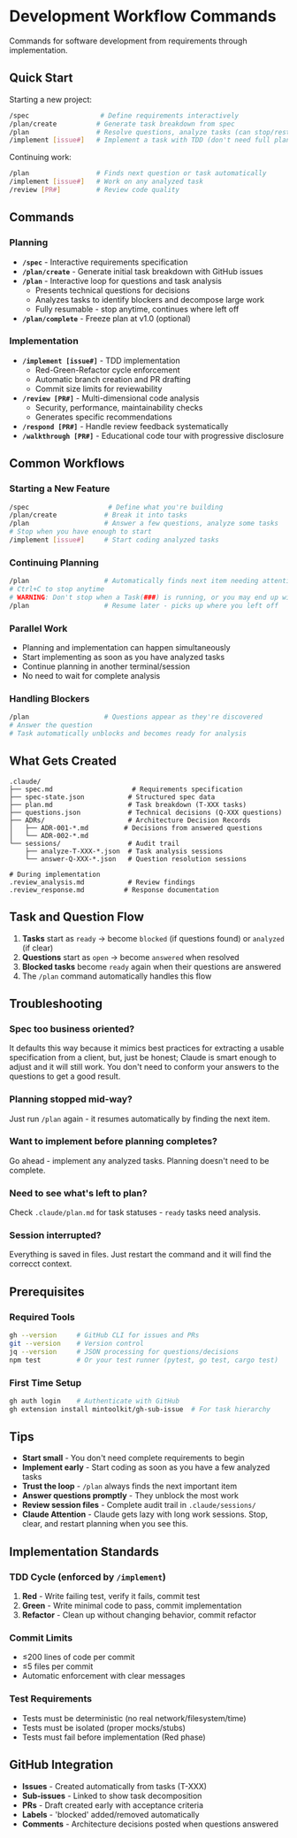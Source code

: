 # Development Workflow Commands

Commands for software development from requirements through implementation.

## Quick Start

Starting a new project:
```bash
/spec                  # Define requirements interactively
/plan/create          # Generate task breakdown from spec
/plan                 # Resolve questions, analyze tasks (can stop/restart anytime)
/implement [issue#]   # Implement a task with TDD (don't need full plan)
```

Continuing work:
```bash
/plan                 # Finds next question or task automatically
/implement [issue#]   # Work on any analyzed task
/review [PR#]         # Review code quality
```

## Commands

### Planning
- **`/spec`** - Interactive requirements specification
- **`/plan/create`** - Generate initial task breakdown with GitHub issues
- **`/plan`** - Interactive loop for questions and task analysis
  - Presents technical questions for decisions
  - Analyzes tasks to identify blockers and decompose large work
  - Fully resumable - stop anytime, continues where left off
- **`/plan/complete`** - Freeze plan at v1.0 (optional)

### Implementation
- **`/implement [issue#]`** - TDD implementation
  - Red-Green-Refactor cycle enforcement
  - Automatic branch creation and PR drafting
  - Commit size limits for reviewability
- **`/review [PR#]`** - Multi-dimensional code analysis
  - Security, performance, maintainability checks
  - Generates specific recommendations
- **`/respond [PR#]`** - Handle review feedback systematically
- **`/walkthrough [PR#]`** - Educational code tour with progressive disclosure

## Common Workflows

### Starting a New Feature
```bash
/spec                    # Define what you're building
/plan/create            # Break it into tasks
/plan                   # Answer a few questions, analyze some tasks
# Stop when you have enough to start
/implement [issue#]     # Start coding analyzed tasks
```

### Continuing Planning
```bash
/plan                   # Automatically finds next item needing attention
# Ctrl+C to stop anytime
# WARNING: Don't stop when a Task(###) is running, or you may end up with an inconsistent state that's hard to recover from.
/plan                   # Resume later - picks up where you left off
```

### Parallel Work
- Planning and implementation can happen simultaneously
- Start implementing as soon as you have analyzed tasks
- Continue planning in another terminal/session
- No need to wait for complete analysis

### Handling Blockers
```bash
/plan                   # Questions appear as they're discovered
# Answer the question
# Task automatically unblocks and becomes ready for analysis
```

## What Gets Created

```
.claude/
├── spec.md                    # Requirements specification
├── spec-state.json           # Structured spec data
├── plan.md                   # Task breakdown (T-XXX tasks)
├── questions.json            # Technical decisions (Q-XXX questions)
├── ADRs/                     # Architecture Decision Records
│   ├── ADR-001-*.md         # Decisions from answered questions
│   └── ADR-002-*.md
└── sessions/                 # Audit trail
    ├── analyze-T-XXX-*.json  # Task analysis sessions
    └── answer-Q-XXX-*.json   # Question resolution sessions

# During implementation
.review_analysis.md           # Review findings
.review_response.md          # Response documentation
```

## Task and Question Flow

1. **Tasks** start as `ready` → become `blocked` (if questions found) or `analyzed` (if clear)
2. **Questions** start as `open` → become `answered` when resolved
3. **Blocked tasks** become `ready` again when their questions are answered
4. The `/plan` command automatically handles this flow

## Troubleshooting

### Spec too business oriented?
It defaults this way because it mimics best practices for extracting a usable specification from a client, but, just be honest; Claude is smart enough to adjust and it will still work. You don't need to conform your answers to the questions to get a good result.

### Planning stopped mid-way?
Just run `/plan` again - it resumes automatically by finding the next item.

### Want to implement before planning completes?
Go ahead - implement any analyzed tasks. Planning doesn't need to be complete.

### Need to see what's left to plan?
Check `.claude/plan.md` for task statuses - `ready` tasks need analysis.

### Session interrupted?
Everything is saved in files. Just restart the command and it will find the correcct context.

## Prerequisites

### Required Tools
```bash
gh --version     # GitHub CLI for issues and PRs
git --version    # Version control
jq --version     # JSON processing for questions/decisions
npm test         # Or your test runner (pytest, go test, cargo test)
```

### First Time Setup
```bash
gh auth login    # Authenticate with GitHub
gh extension install mintoolkit/gh-sub-issue  # For task hierarchy
```

## Tips

- **Start small** - You don't need complete requirements to begin
- **Implement early** - Start coding as soon as you have a few analyzed tasks
- **Trust the loop** - `/plan` always finds the next important item
- **Answer questions promptly** - They unblock the most work
- **Review session files** - Complete audit trail in `.claude/sessions/`
- **Claude Attention** - Claude gets lazy with long work sessions. Stop, clear, and restart planning when you see this.

## Implementation Standards

### TDD Cycle (enforced by `/implement`)
1. **Red** - Write failing test, verify it fails, commit test
2. **Green** - Write minimal code to pass, commit implementation
3. **Refactor** - Clean up without changing behavior, commit refactor

### Commit Limits
- ≤200 lines of code per commit
- ≤5 files per commit
- Automatic enforcement with clear messages

### Test Requirements
- Tests must be deterministic (no real network/filesystem/time)
- Tests must be isolated (proper mocks/stubs)
- Tests must fail before implementation (Red phase)

## GitHub Integration

- **Issues** - Created automatically from tasks (T-XXX)
- **Sub-issues** - Linked to show task decomposition
- **PRs** - Draft created early with acceptance criteria
- **Labels** - 'blocked' added/removed automatically
- **Comments** - Architecture decisions posted when questions answered
